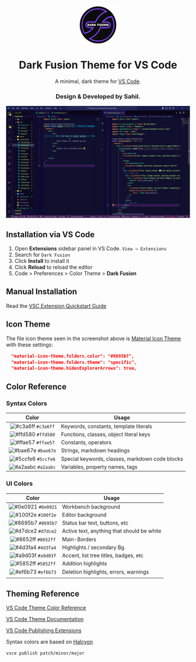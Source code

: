 <p align="center">
  <img alt="Dark Fusion Logo" src="https://raw.githubusercontent.com/sahilmondal/darkFusion-vscode/main/images/Logo.png" width="100" />
</p>
<h1 align="center">
  Dark Fusion Theme for VS Code
</h1>
<p align="center">
  A minimal, dark theme for <a href="https://dark-fusion.vercel.app/">VS Code</a>.
</p>
<h3 align="center">
  Design & Developed by Sahil.
</h3>
<!-- <p align="center">
  <a href="https://marketplace.visualstudio.com/items?itemName=brittanychiang.halcyon-vscode">
    <img alt="Version" src="https://img.shields.io/visual-studio-marketplace/v/brittanychiang.halcyon-vscode?color=brightgreen" />
  </a>
  <a href="https://marketplace.visualstudio.com/items?itemName=brittanychiang.halcyon-vscode">
    <img alt="Downloads" src="https://img.shields.io/visual-studio-marketplace/d/brittanychiang.halcyon-vscode" />
  </a>
  <a href="https://marketplace.visualstudio.com/items?itemName=brittanychiang.halcyon-vscode">
    <img alt="Installs" src="https://img.shields.io/visual-studio-marketplace/i/brittanychiang.halcyon-vscode" />
  </a>
</p> -->

![demo](https://raw.githubusercontent.com/sahilmondal/darkFusion-vscode/main/images/demo.png)

## Installation via VS Code

1. Open **Extensions** sidebar panel in VS Code. `View → Extensions`
2. Search for `Dark Fusion`
3. Click **Install** to install it
4. Click **Reload** to reload the editor
5. Code > Preferences > Color Theme > **Dark Fusion**

## Manual Installation

Read the [VSC Extension Quickstart Guide](https://raw.githubusercontent.com/sahilmondal/darkFusion-vscode/main/vsc-extension-quickstart.md)

## Icon Theme

The file icon theme seen in the screenshot above is [Material Icon Theme](https://marketplace.visualstudio.com/items?itemName=PKief.material-icon-theme) with these settings:

```json
  "material-icon-theme.folders.color": "#8695b7",
  "material-icon-theme.folders.theme": "specific",
  "material-icon-theme.hidesExplorerArrows": true,
```

## Color Reference

### Syntax Colors

|                                 Color                                  | Usage                                           |
| :--------------------------------------------------------------------: | ----------------------------------------------- |
| ![#c3a6ff](https://via.placeholder.com/10/c3a6ff.png?text=+) `#c3a6ff` | Keywords, constants, template literals          |
| ![#ffd580](https://via.placeholder.com/10/ffd580.png?text=+) `#ffd580` | Functions, classes, object literal keys         |
| ![#ffae57](https://via.placeholder.com/10/ffae57.png?text=+) `#ffae57` | Constants, operators                            |
| ![#bae67e](https://via.placeholder.com/10/bae67e.png?text=+) `#bae67e` | Strings, markdown headings                      |
| ![#5ccfe6](https://via.placeholder.com/10/5ccfe6.png?text=+) `#5ccfe6` | Special keywords, classes, markdown code blocks |
| ![#a2aabc](https://via.placeholder.com/10/a2aabc.png?text=+) `#a2aabc` | Variables, property names, tags                 |

### UI Colors

|                                 Color                                  | Usage                                      |
| :--------------------------------------------------------------------: | ------------------------------------------ |
| ![#0e0921](https://via.placeholder.com/10/0e0921.png?text=+) `#0e0921` | Workbench background                       |
| ![#100f2e](https://via.placeholder.com/10/100f2e.png?text=+) `#100f2e` | Editor background                          |
| ![#8695b7](https://via.placeholder.com/10/8695b7.png?text=+) `#8695b7` | Status bar text, buttons, etc              |
| ![#d7dce2](https://via.placeholder.com/10/d7dce2.png?text=+) `#d7dce2` | Active text, anything that should be white |
| ![#8652ff](https://via.placeholder.com/10/8652ff.png?text=+) `#8652ff` | Main-Borders                               |
| ![#4d3fa4](https://via.placeholder.com/10/4d3fa4.png?text=+) `#4d3fa4` | Highlights / secondary Bg                  |
| ![#a9d03f](https://via.placeholder.com/10/a9d03f.png?text=+) `#a9d03f` | Accent, list tree titles, badges, etc      |
| ![#5852ff](https://via.placeholder.com/10/5852ff.png?text=+) `#5852ff` | Addition highlights                        |
| ![#ef6b73](https://via.placeholder.com/10/ef6b73.png?text=+) `#ef6b73` | Deletion highlights, errors, warnings      |
|                                                                        |

## Theming Reference

[VS Code Theme Color Reference](https://code.visualstudio.com/docs/getstarted/theme-color-reference)

[VS Code Theme Documentation](https://code.visualstudio.com/docs/extensions/themes-snippets-colorizers)

[VS Code Publishing Extensions](https://code.visualstudio.com/docs/extensions/publish-extension)

Syntax colors are based on [Halcyon](https://github.com/bchiang7/halcyon-vscode)

```bash
vsce publish patch/minor/major
```

<!-- ## Shameless Plug -->

<!-- Dark Fusion is also available for [Sublime Text, Atom, iTerm, and more!](https://halcyon-theme.netlify.com/). -->
